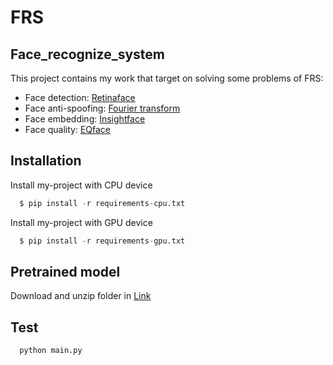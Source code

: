# FRS

## Face_recognize_system

This project contains my work that target on solving some problems of FRS:
- Face detection: [Retinaface](https://github.com/biubug6/Pytorch_Retinaface)
- Face anti-spoofing: [Fourier transform](https://github.com/minivision-ai/Silent-Face-Anti-Spoofing)
- Face embedding: [Insightface](https://github.com/deepinsight/insightface)
- Face quality: [EQface](https://github.com/deepcam-cn/FaceQuality)

  
## Installation 

Install my-project with CPU device

```python 
  $ pip install -r requirements-cpu.txt
```
Install my-project with GPU device
```python 
  $ pip install -r requirements-gpu.txt
```

    
## Pretrained model

Download and unzip folder in
[Link](https://drive.google.com/file/d/1U8BvuA15Mt3I6LJyPahTqJyKlJ5Ahwrd/view?usp=sharing)

  
## Test

```python 
  python main.py
```

